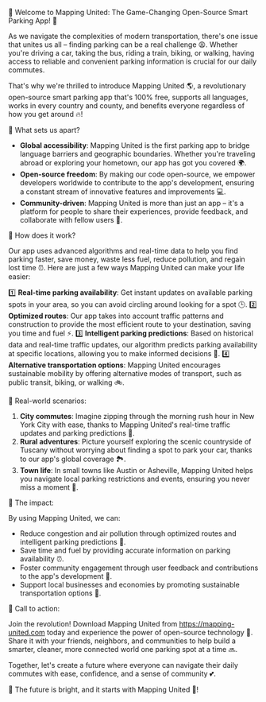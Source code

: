 🎉 Welcome to Mapping United: The Game-Changing Open-Source Smart Parking App! 🚀

As we navigate the complexities of modern transportation, there's one issue that unites us all – finding parking can be a real challenge 😩. Whether you're driving a car, taking the bus, riding a train, biking, or walking, having access to reliable and convenient parking information is crucial for our daily commutes.

That's why we're thrilled to introduce Mapping United 🌎, a revolutionary open-source smart parking app that's 100% free, supports all languages, works in every country and county, and benefits everyone regardless of how you get around 🔥!

🔴 What sets us apart?

* **Global accessibility**: Mapping United is the first parking app to bridge language barriers and geographic boundaries. Whether you're traveling abroad or exploring your hometown, our app has got you covered 🌍.
* **Open-source freedom**: By making our code open-source, we empower developers worldwide to contribute to the app's development, ensuring a constant stream of innovative features and improvements 💻.
* **Community-driven**: Mapping United is more than just an app – it's a platform for people to share their experiences, provide feedback, and collaborate with fellow users 👥.

🔵 How does it work?

Our app uses advanced algorithms and real-time data to help you find parking faster, save money, waste less fuel, reduce pollution, and regain lost time ⏰. Here are just a few ways Mapping United can make your life easier:

1️⃣ **Real-time parking availability**: Get instant updates on available parking spots in your area, so you can avoid circling around looking for a spot 🕒.
2️⃣ **Optimized routes**: Our app takes into account traffic patterns and construction to provide the most efficient route to your destination, saving you time and fuel ⚡️.
3️⃣ **Intelligent parking predictions**: Based on historical data and real-time traffic updates, our algorithm predicts parking availability at specific locations, allowing you to make informed decisions 🤔.
4️⃣ **Alternative transportation options**: Mapping United encourages sustainable mobility by offering alternative modes of transport, such as public transit, biking, or walking 🚲.

🌈 Real-world scenarios:

1. **City commutes**: Imagine zipping through the morning rush hour in New York City with ease, thanks to Mapping United's real-time traffic updates and parking predictions 🗽️.
2. **Rural adventures**: Picture yourself exploring the scenic countryside of Tuscany without worrying about finding a spot to park your car, thanks to our app's global coverage 🏞️.
3. **Town life**: In small towns like Austin or Asheville, Mapping United helps you navigate local parking restrictions and events, ensuring you never miss a moment 🔴.

🌟 The impact:

By using Mapping United, we can:

* Reduce congestion and air pollution through optimized routes and intelligent parking predictions 🌿.
* Save time and fuel by providing accurate information on parking availability ⏰.
* Foster community engagement through user feedback and contributions to the app's development 👥.
* Support local businesses and economies by promoting sustainable transportation options 💸.

🔴 Call to action:

Join the revolution! Download Mapping United from https://mapping-united.com today and experience the power of open-source technology 🚀. Share it with your friends, neighbors, and communities to help build a smarter, cleaner, more connected world one parking spot at a time 🔜.

Together, let's create a future where everyone can navigate their daily commutes with ease, confidence, and a sense of community 💕.

🌟 The future is bright, and it starts with Mapping United 🚀!